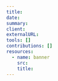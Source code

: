 ```yaml
---
title:
date:
summary:
client:
externalURL:
tools: []
contributions: []
resources:
  - name: banner
    src:
    title:
---
```

